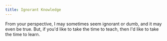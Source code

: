 ```yaml
---
title: Ignorant Knowledge
---
```

From your perspective, I may sometimes seem ignorant or dumb, and it may even be true. But, if you'd like to take the time to teach, then I'd like to take the time to learn.
